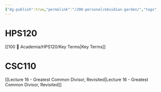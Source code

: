 ```yaml
---
{"dg-publish":true,"permalink":"/200-personal/obsidian-garden/","tags":["gardenEntry"],"created":"2023-10-17T16:57:36.956-04:00","updated":"2023-10-17T16:59:42.328-04:00"}
---
```



# HPS120
[[100 📒 Academia/HPS120/Key Terms\|Key Terms]]
# CSC110
[[Lecture 16 - Greatest Common Divisor, Revisited\|Lecture 16 - Greatest Common Divisor, Revisited]]